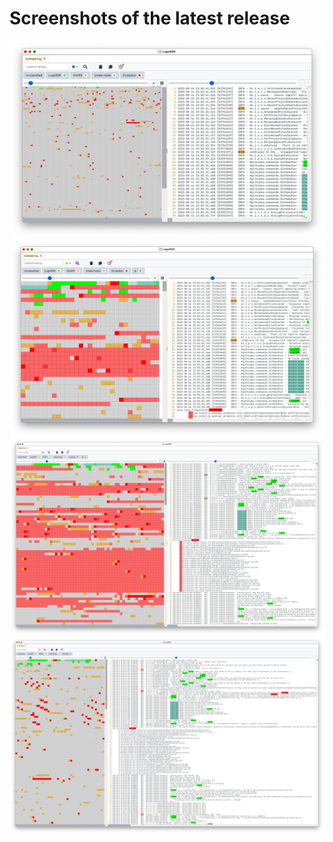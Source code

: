 # Screenshots of the latest release

![LogoRRR Screenshot](docs/releases/25.1.0/1280x800.png)
![LogoRRR Screenshot](docs/releases/25.1.0/1440x900.png)
![LogoRRR Screenshot](docs/releases/25.1.0/2560x1600.png)
![LogoRRR Screenshot](docs/releases/25.1.0/2880x1800.png)
